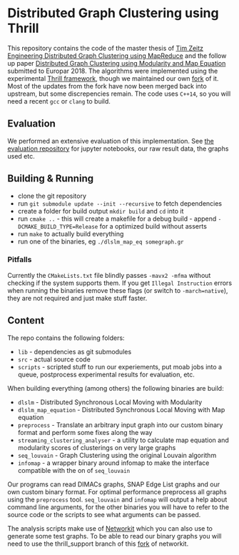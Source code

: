 # Distributed Graph Clustering using Thrill

This repository contains the code of the master thesis of [Tim Zeitz](https://github.com/SDEagle) [Engineering Distributed Graph Clustering using MapReduce](https://i11www.iti.kit.edu/_media/teaching/theses/ma-zeitz-17.pdf) and the follow up paper [Distributed Graph Clustering using Modularity and Map Equation](https://arxiv.org/abs/1710.09605) submitted to Europar 2018.
The algorithms were implemented using the experimental [Thrill framework](https://github.com/thrill/thrill), though we maintained our own [fork](https://github.com/SDEagle/thrill) of it.
Most of the updates from the fork have now been merged back into upstream, but some discrepencies remain.
The code uses `C++14`, so you will need a recent `gcc` or `clang` to build.

## Evaluation

We performed an extensive evaluation of this implementation.
See [the evaluation repository](https://github.com/kit-algo/distributed_clustering_thrill_evaluation) for jupyter notebooks, our raw result data, the graphs used etc.

## Building & Running

* clone the git repository
* run `git submodule update --init --recursive` to fetch dependencies
* create a folder for build output `mkdir build` and `cd` into it
* run `cmake ..` - this will create a makefile for a debug build - append `-DCMAKE_BUILD_TYPE=Release` for a optimized build without asserts
* run `make` to actually build everything
* run one of the binaries, eg `./dlslm_map_eq somegraph.gr`

### Pitfalls

Currently the `CMakeLists.txt` file blindly passes `-mavx2 -mfma` without checking if the system supports them.
If you get `Illegal Instruction` errors when running the binaries remove these flags (or switch to `-march=native`), they are not required and just make stuff faster.

## Content

The repo contains the following folders:

* `lib` - dependencies as git submodules
* `src` - actual source code
* `scripts` - scripted stuff to run our experiements, put moab jobs into a queue, postprocess experimental results for evaluation, etc.

When building everything (among others) the following binaries are build:

* `dlslm` - Distributed Synchronous Local Moving with Modularity
* `dlslm_map_equation` - Distributed Synchronous Local Moving with Map equation
* `preprocess` - Translate an arbitrary input graph into our custom binary format and perform some fixes along the way
* `streaming_clustering_analyser` - a utility to calculate map equation and modularity scores of clusterings on very large graphs
* `seq_louvain` - Graph Clustering using the original Louvain algorithm
* `infomap` - a wrapper binary around infomap to make the interface compatible with the on of `seq_louvain`

Our programs can read DIMACs graphs, SNAP Edge List graphs and our own custom binary format.
For optimal performance preprocess all graphs using the `preprocess` tool.
`seq_louvain` and `infomap` will output a help about command line arguments, for the other binaries you will have to refer to the source code or the scripts to see what arguments can be passed.

The analysis scripts make use of [Networkit](https://github.com/kit-parco/networkit) which you can also use to generate some test graphs.
To be able to read our binary graphs you will need to use the thrill_support branch of this [fork](https://github.com/michitux/networkit/tree/thrill_support) of networkit.
